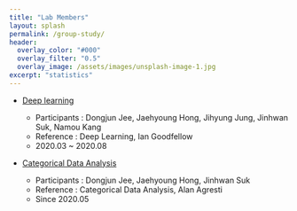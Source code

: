 ```yaml
---
title: "Lab Members"
layout: splash
permalink: /group-study/
header:
  overlay_color: "#000"
  overlay_filter: "0.5"
  overlay_image: /assets/images/unsplash-image-1.jpg
excerpt: "statistics"
---
```

- [Deep learning](https://chunhyonho.github.io/Group-study/DL)
  - Participants : Dongjun Jee, Jaehyoung Hong, Jihyung Jung, Jinhwan Suk, Namou Kang
  - Reference : Deep Learning, Ian Goodfellow
  - 2020.03 ~ 2020.08


- [Categorical Data Analysis](https://chunhyonho.github.io/Group-study/CDA)
  - Participants : Dongjun Jee, Jaehyoung Hong, Jinhwan Suk
  - Reference : Categorical Data Analysis, Alan Agresti
  - Since 2020.05
